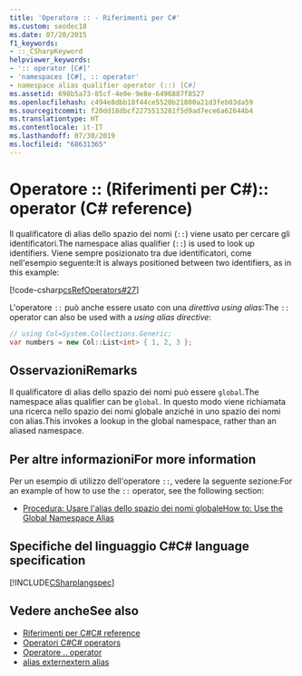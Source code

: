 ```yaml
---
title: 'Operatore :: - Riferimenti per C#'
ms.custom: seodec18
ms.date: 07/20/2015
f1_keywords:
- ::_CSharpKeyword
helpviewer_keywords:
- ':: operator [C#]'
- 'namespaces [C#], :: operator'
- namespace alias qualifier operator (::) [C#]
ms.assetid: 698b5a73-85cf-4e0e-9e8e-6496887f8527
ms.openlocfilehash: c494e8dbb18f44ce5520b21800a21d3feb03da59
ms.sourcegitcommit: f20dd18dbcf2275513281f5d9ad7ece6a62644b4
ms.translationtype: HT
ms.contentlocale: it-IT
ms.lasthandoff: 07/30/2019
ms.locfileid: "68631365"
---
```

# <a name="-operator-c-reference"></a><span data-ttu-id="1c2c0-102">Operatore :: (Riferimenti per C#)</span><span class="sxs-lookup"><span data-stu-id="1c2c0-102">:: operator (C# reference)</span></span>

<span data-ttu-id="1c2c0-103">Il qualificatore di alias dello spazio dei nomi (`::`) viene usato per cercare gli identificatori.</span><span class="sxs-lookup"><span data-stu-id="1c2c0-103">The namespace alias qualifier (`::`) is used to look up identifiers.</span></span> <span data-ttu-id="1c2c0-104">Viene sempre posizionato tra due identificatori, come nell'esempio seguente:</span><span class="sxs-lookup"><span data-stu-id="1c2c0-104">It is always positioned between two identifiers, as in this example:</span></span>

[!code-csharp[csRefOperators#27](~/samples/snippets/csharp/VS_Snippets_VBCSharp/csrefOperators/CS/csrefOperators.cs#27)]

<span data-ttu-id="1c2c0-105">L'operatore `::` può anche essere usato con una *direttiva using alias*:</span><span class="sxs-lookup"><span data-stu-id="1c2c0-105">The `::` operator can also be used with a *using alias directive*:</span></span>

```csharp
// using Col=System.Collections.Generic;
var numbers = new Col::List<int> { 1, 2, 3 };
```

## <a name="remarks"></a><span data-ttu-id="1c2c0-106">Osservazioni</span><span class="sxs-lookup"><span data-stu-id="1c2c0-106">Remarks</span></span>

<span data-ttu-id="1c2c0-107">Il qualificatore di alias dello spazio dei nomi può essere `global`.</span><span class="sxs-lookup"><span data-stu-id="1c2c0-107">The namespace alias qualifier can be `global`.</span></span> <span data-ttu-id="1c2c0-108">In questo modo viene richiamata una ricerca nello spazio dei nomi globale anziché in uno spazio dei nomi con alias.</span><span class="sxs-lookup"><span data-stu-id="1c2c0-108">This invokes a lookup in the global namespace, rather than an aliased namespace.</span></span>

## <a name="for-more-information"></a><span data-ttu-id="1c2c0-109">Per altre informazioni</span><span class="sxs-lookup"><span data-stu-id="1c2c0-109">For more information</span></span>

<span data-ttu-id="1c2c0-110">Per un esempio di utilizzo dell'operatore `::`, vedere la seguente sezione:</span><span class="sxs-lookup"><span data-stu-id="1c2c0-110">For an example of how to use the `::` operator, see the following section:</span></span>

- [<span data-ttu-id="1c2c0-111">Procedura: Usare l'alias dello spazio dei nomi globale</span><span class="sxs-lookup"><span data-stu-id="1c2c0-111">How to: Use the Global Namespace Alias</span></span>](../../programming-guide/namespaces/how-to-use-the-global-namespace-alias.md)

## <a name="c-language-specification"></a><span data-ttu-id="1c2c0-112">Specifiche del linguaggio C#</span><span class="sxs-lookup"><span data-stu-id="1c2c0-112">C# language specification</span></span>

[!INCLUDE[CSharplangspec](~/includes/csharplangspec-md.md)]

## <a name="see-also"></a><span data-ttu-id="1c2c0-113">Vedere anche</span><span class="sxs-lookup"><span data-stu-id="1c2c0-113">See also</span></span>

- [<span data-ttu-id="1c2c0-114">Riferimenti per C#</span><span class="sxs-lookup"><span data-stu-id="1c2c0-114">C# reference</span></span>](../index.md)
- [<span data-ttu-id="1c2c0-115">Operatori C#</span><span class="sxs-lookup"><span data-stu-id="1c2c0-115">C# operators</span></span>](index.md)
- [<span data-ttu-id="1c2c0-116">Operatore .</span><span class="sxs-lookup"><span data-stu-id="1c2c0-116">. operator</span></span>](member-access-operators.md#member-access-operator-)
- [<span data-ttu-id="1c2c0-117">alias extern</span><span class="sxs-lookup"><span data-stu-id="1c2c0-117">extern alias</span></span>](../keywords/extern-alias.md)
